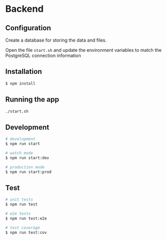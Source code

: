 # Backend

## Configuration

Create a database for storing the data and files.

Open the file `start.sh` and update the environment variables to match the PostgreSQL connection information

## Installation

```bash
$ npm install
```

## Running the app

```bash
./start.sh
```

## Development

```bash
# development
$ npm run start

# watch mode
$ npm run start:dev

# production mode
$ npm run start:prod
```

## Test

```bash
# unit tests
$ npm run test

# e2e tests
$ npm run test:e2e

# test coverage
$ npm run test:cov
```